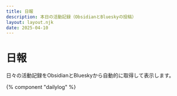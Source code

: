 ```yaml
---
title: 日報
description: 本日の活動記録（ObsidianとBlueskyの投稿）
layout: layout.njk
date: 2025-04-10
---
```


# 日報

日々の活動記録をObsidianとBlueskyから自動的に取得して表示します。

{% component "dailylog" %}
